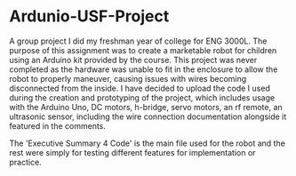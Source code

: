 # Ardunio-USF-Project
A group project I did my freshman year of college for ENG 3000L. The purpose of this assignment was to create a marketable robot for children using an Arduino kit provided by the course.
This project was never completed as the hardware was unable to fit in the enclosure to allow the robot to properly maneuver, causing issues with wires becoming disconnected from the inside.
I have decided to upload the code I used during the creation and prototyping of the project, which includes usage with the Arduino Uno, DC motors, h-bridge, servo motors, an rf remote, an ultrasonic sensor, including the wire connection documentation alongside it featured in the comments.

The 'Executive Summary 4 Code' is the main file used for the robot and the rest were simply for testing different features for implementation or practice.
